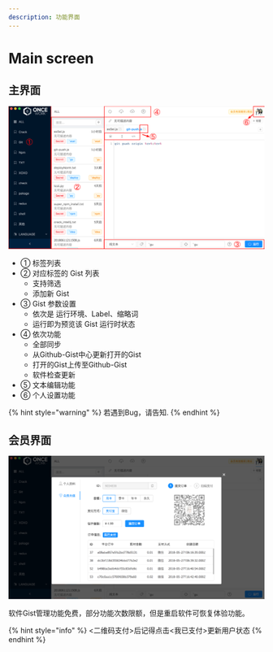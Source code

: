 ```yaml
---
description: 功能界面
---
```


# Main screen

## 主界面

![&#x4E3B;&#x754C;&#x9762;](.gitbook/assets/zhu-jie-mian.png)

* ① 标签列表
* ② 对应标签的 Gist 列表
  * 支持筛选
  * 添加新 Gist
* ③ Gist 参数设置
  * 依次是 运行环境、Label、缩略词
  * 运行即为预览该 Gist 运行时状态
* ④ 依次功能
  * 全部同步
  * 从Github-Gist中心更新打开的Gist
  * 打开的Gist上传至Github-Gist
  * 软件检查更新
* ⑤ 文本编辑功能
* ⑥ 个人设置功能

{% hint style="warning" %}
 若遇到Bug，请告知.
{% endhint %}

## 会员界面

![&#x4F1A;&#x5458;&#x5145;&#x503C;](.gitbook/assets/hui-yuan-gong-neng.png)

软件Gist管理功能免费，部分功能次数限额，但是重启软件可恢复体验功能。

{% hint style="info" %}
&lt;二维码支付&gt;后记得点击&lt;我已支付&gt;更新用户状态
{% endhint %}

